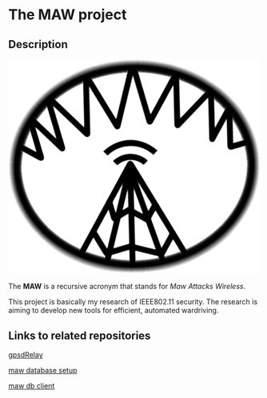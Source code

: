 # The MAW project

## Description

![The MAW project logo](./res/logo.png)

The **MAW** is a recursive acronym that stands for _Maw Attacks Wireless_.

This project is basically my research of IEEE802.11 security. The research is aiming to develop new tools for efficient, automated wardriving.

## Links to related repositories

[gpsdRelay](https://github.com/project-kaat/gpsdRelay) 

[maw database setup](https://github.com/project-kaat/maw-database)

[maw db client](https://github.com/project-kaat/maw-dbclient)

